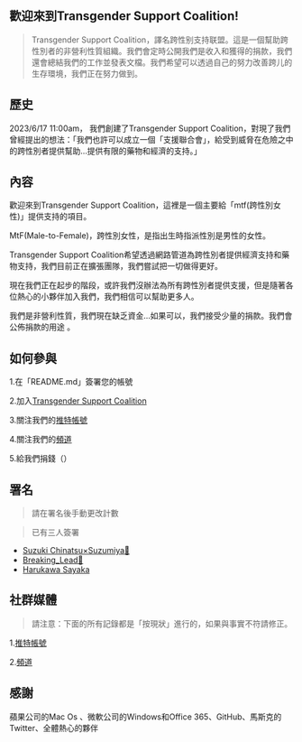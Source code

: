## 歡迎來到Transgender Support Coalition!
> Transgender Support Coalition，譯名跨性别支持联盟。這是一個幫助跨性別者的非營利性質組織。我們會定時公開我們是收入和獲得的捐款，我們還會總結我們的工作並發表文檔。我們希望可以透過自己的努力改善跨儿的生存環境，我們正在努力做到。

## 歷史
2023/6/17 11:00am， 我們創建了Transgender Support Coalition，對現了我們曾經提出的想法：「我們也許可以成立一個「支援聯合會」，給受到威脅在危險之中的跨性別者提供幫助…提供有限的藥物和經濟的支持。」

## 內容

歡迎來到Transgender Support Coalition，這裡是一個主要給「mtf(跨性別女性)」提供支持的項目。

MtF(Male-to-Female)，跨性別女性，是指出生時指派性別是男性的女性。

Transgender Support Coalition希望透過網路管道為跨性別者提供經濟支持和藥物支持，我們目前正在擴張團隊，我們嘗試把一切做得更好。

現在我們正在起步的階段，或許我們沒辦法為所有跨性別者提供支援，但是隨著各位熱心的小夥伴加入我們，我們相信可以幫助更多人。

我們是非營利性質，我們現在缺乏資金...如果可以，我們接受少量的捐款。我們會公佈捐款的用途 。

## 如何參與

1.在「README.md」簽署您的帳號

2.加入[Transgender Support Coalition](https://teams.microsoft.com/l/team/19%3aWhMZPifPGC5HlB9r9nWlXZpDEbwpc5pfKc6X1r9tvlw1%40thread.tacv2/conversations?groupId=f64bafd1-3287-423a-bba3-c4e0c49166e6&tenantId=24840ee3-aa68-4f59-98b6-5edd2e160375)

3.關注我們的[推特帳號](https://twitter.com/TSC_tw)

4.關注我們的[頻道](https://t.me/TSC_tw)

5.給我們捐錢（）

## 署名

> 請在署名後手動更改計數

> 已有三人簽署

- [Suzuki Chinatsu×Suzumiya🍥](https://github.com/ChinatsuSuzuki6)
- [Breaking_Lead🍥](https://github.com/BreakingLead)
- [Harukawa Sayaka](https://github.com/BBleae)

## 社群媒體

> 請注意：下面的所有記錄都是「按現狀」進行的，如果與事實不符請修正。

1.[推特帳號](https://twitter.com/TSC_tw)

2.[頻道](https://t.me/TSC_tw)

## 感謝

蘋果公司的Mac Os 、微軟公司的Windows和Office 365、GitHub、馬斯克的Twitter、全體熱心的夥伴
